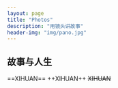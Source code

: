 ```yaml
---
layout: page
title: "Photos"
description: "用镜头讲故事"
header-img: "img/pano.jpg"
---
```



## 故事与人生

==XIHUAN==
++XIHUAN++
~~XIHUAN~~